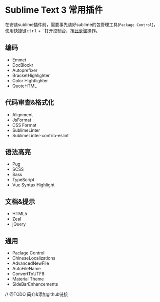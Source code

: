 # Sublime Text 3 常用插件
在安装sublime插件前，需要事先装好sublime的包管理工具(`Package Control`)，使用快捷键<kbd>ctrl</kbd> + <kbd>`</kbd>打开控制台，按[此步骤](https://packagecontrol.io/installation#st3)操作。


## 编码
- Emmet
- DocBlockr
- Autoprefixer
- BracketHighlighter
- Color Hightlighter
- QuoteHTML

## 代码审查&格式化
- Alignment
- JsFormat
- CSS Format
- SublimeLinter
- SublimeLinter-contrib-eslint

## 语法高亮
-  Pug
-  SCSS
-  Sass
-  TypeScript
-  Vue Syntax Highlight

## 文档&提示
- HTML5
- Zeal
- jQuery

## 通用
- Paclage Control
- ChineseLocalizations
- AdvancedNewFile
- AutoFileName
- ConvertToUTF8
- Material Theme
- SideBarEnhancements

// @TODO 简介&添加github链接